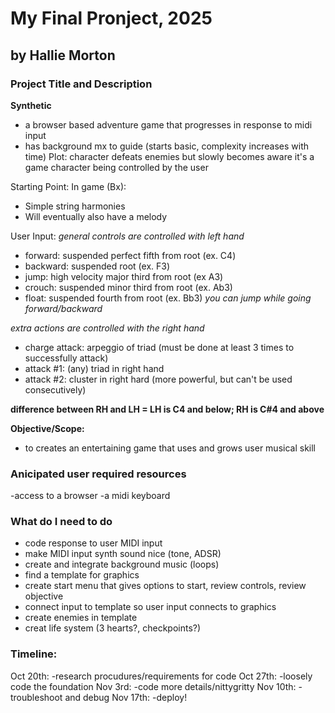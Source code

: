 # My Final Pronject, 2025

## by Hallie Morton

### Project Title and Description

**Synthetic**

- a browser based adventure game that progresses in response to midi input
- has background mx to guide (starts basic, complexity increases with time)
  Plot: character defeats enemies but slowly becomes aware it's a game character being controlled by the user

Starting Point:
In game (Bx):

- Simple string harmonies
- Will eventually also have a melody

User Input:
_general controls are controlled with left hand_

- forward: suspended perfect fifth from root (ex. C4)
- backward: suspended root (ex. F3)
- jump: high velocity major third from root (ex A3)
- crouch: suspended minor third from root (ex. Ab3)
- float: suspended fourth from root (ex. Bb3)
  _you can jump while going forward/backward_

_extra actions are controlled with the right hand_

- charge attack: arpeggio of triad (must be done at least 3 times to successfully attack)
- attack #1: (any) triad in right hand
- attack #2: cluster in right hard (more powerful, but can't be used consecutively)

**difference between RH and LH = LH is C4 and below; RH is C#4 and above**

**Objective/Scope:**

- to creates an entertaining game that uses and grows user musical skill

### Anicipated user required resources

-access to a browser
-a midi keyboard

### What do I need to do

- code response to user MIDI input
- make MIDI input synth sound nice (tone, ADSR)
- create and integrate background music (loops)
- find a template for graphics
- create start menu that gives options to start, review controls, review objective
- connect input to template so user input connects to graphics
- create enemies in template
- creat life system (3 hearts?, checkpoints?)

### Timeline:

Oct 20th:
-research procudures/requirements for code
Oct 27th:
-loosely code the foundation
Nov 3rd:
-code more details/nittygritty
Nov 10th:
-troubleshoot and debug
Nov 17th:
-deploy!
